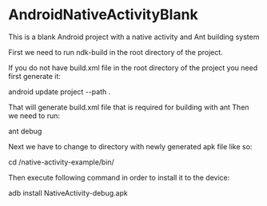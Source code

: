# AndroidNativeActivityBlank

This is a blank Android project with a native activity and Ant building system

First we need to run ndk-build in the root directory of the project.

If you do not have build.xml file in the root directory of the project
you need first generate it:

android update project --path .

That will generate build.xml file that is required for building with ant
Then we need to run:

ant debug

Next we have to change to directory with newly generated apk file like so:

cd /native-activity-example/bin/

Then execute following command in order to install it to the device:

adb install NativeActivity-debug.apk

